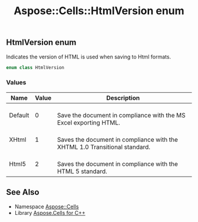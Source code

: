 ﻿---
title: Aspose::Cells::HtmlVersion enum
linktitle: HtmlVersion
second_title: Aspose.Cells for C++ API Reference
description: 'Aspose::Cells::HtmlVersion enum. Indicates the version of HTML is used when saving to Html formats in C++.'
type: docs
weight: 22900
url: /cpp/aspose.cells/htmlversion/
---
## HtmlVersion enum


Indicates the version of HTML is used when saving to Html formats.

```cpp
enum class HtmlVersion
```

### Values

| Name | Value | Description |
| --- | --- | --- |
| Default | 0 | <br>Save the document in compliance with the MS Excel exporting HTML. |
| XHtml | 1 | <br>Saves the document in compliance with the XHTML 1.0 Transitional standard. |
| Html5 | 2 | <br>Saves the document in compliance with the HTML 5 standard. |

## See Also

* Namespace [Aspose::Cells](../)
* Library [Aspose.Cells for C++](../../)
